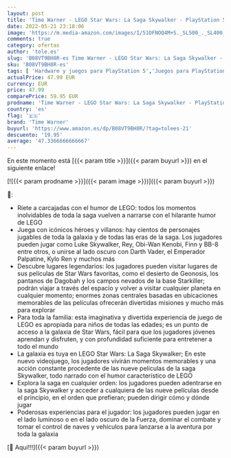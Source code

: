 ```yaml
---
layout: post
title: 'Time Warner - LEGO Star Wars: La Saga Skywalker - PlayStation 5'
date: 2022-05-21 23:18:06
image: 'https://m.media-amazon.com/images/I/51OFNOQ4M+S._SL500_._SL400_.jpg'
comments: true
category: ofertas
author: 'tole.es'
slug: 'B08VT9BH8R-es Time Warner - LEGO Star Wars: La Saga Skywalker -...'
sku: 'B08VT9BH8R-es'
tags: [ 'Hardware y juegos para PlayStation 5','Juegos para PlayStation 5','Videojuegos','playstation','time warner','🇪🇸', ]
actualPrice: 47.99 EUR
currency: EUR
price: 47.99
comparePrice: 59.95 EUR
prodname: 'Time Warner - LEGO Star Wars: La Saga Skywalker - PlayStation 5'
country: 'es'
flag: '🇪🇸'
brand: 'Time Warner'
buyurl: 'https://www.amazon.es/dp/B08VT9BH8R/?tag=tolees-21'
descuento: '19.95'
average: '47.3366666666667'
---
```


En este momento está [{{< param title >}}]({{< param buyurl >}}) en el siguiente enlace!

[![{{< param prodname >}}]({{< param image >}})]({{< param buyurl >}})

🔎:

- Ríete a carcajadas con el humor de LEGO: todos los momentos inolvidables de toda la saga vuelven a narrarse con el hilarante humor de LEGO
- Juega con icónicos héroes y villanos: hay cientos de personajes jugables de toda la galaxia y de todas las eras de la saga. Los jugadores pueden jugar como Luke Skywalker, Rey, Obi-Wan Kenobi, Finn y BB-8 entre otros, o unirse al lado oscuro con Darth Vader, el Emperador Palpatine, Kylo Ren y muchos más
- Descubre lugares legendarios: los jugadores pueden visitar lugares de sus películas de Star Wars favoritas, como el desierto de Geonosis, los pantanos de Dagobah y los campos nevados de la base Starkiller; podrán viajar a través del espacio y volver a visitar cualquier planeta en cualquier momento; enormes zonas centrales basadas en ubicaciones memorables de las películas ofrecerán divertidas misiones y mucho más para explorar
- Para toda la familia: esta imaginativa y divertida experiencia de juego de LEGO es apropiada para niños de todas las edades; es un punto de acceso a la galaxia de Star Wars, fácil para que los jugadores jóvenes aprendan y disfruten, y con profundidad suficiente para entretener a todo el mundo
- La galaxia es tuya en LEGO Star Wars: La Saga Skywalker; En este nuevo videojuego, los jugadores vivirán momentos memorables y una acción constante procedente de las nueve películas de la saga Skywalker, todo narrado con el humor característico de LEGO
- Explora la saga en cualquier orden: los jugadores pueden adentrarse en la saga Skywalker y acceder a cualquiera de las nueve películas desde el principio, en el orden que prefieran; pueden dirigir cómo y dónde jugar
- Poderosas experiencias para el jugador: los jugadores pueden jugar en el lado luminoso o en el lado oscuro de la Fuerza, dominar el combate y tomar el control de naves y vehículos para lanzarse a la aventura por toda la galaxia

[🛒 Aquí!!!]({{< param buyurl >}})
